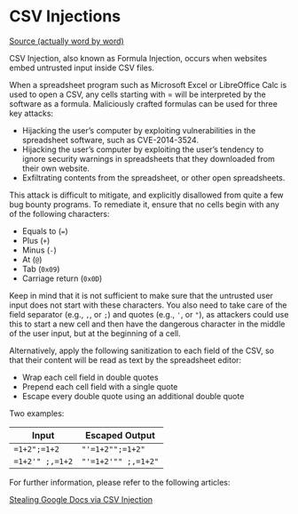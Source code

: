 # CSV Injections

[Source (actually word by word)](https://owasp.org/www-community/attacks/CSV_Injection)

CSV Injection, also known as Formula Injection, occurs when websites embed untrusted input inside CSV files.

When a spreadsheet program such as Microsoft Excel or LibreOffice Calc is used to open a CSV, any cells starting with = will be interpreted by the software as a formula.
Maliciously crafted formulas can be used for three key attacks:

- Hijacking the user’s computer by exploiting vulnerabilities in the spreadsheet software, such as CVE-2014-3524.
- Hijacking the user’s computer by exploiting the user’s tendency to ignore security warnings in spreadsheets that they downloaded from their own website.
- Exfiltrating contents from the spreadsheet, or other open spreadsheets.

This attack is difficult to mitigate, and explicitly disallowed from quite a few bug bounty programs.
To remediate it, ensure that no cells begin with any of the following characters:

- Equals to (`=`)
- Plus (`+`)
- Minus (`-`)
- At (`@`)
- Tab (`0x09`)
- Carriage return (`0x0D`)

Keep in mind that it is not sufficient to make sure that the untrusted user input does not start with these characters.
You also need to take care of the field separator (e.g., `,`, or `;`) and quotes (e.g., `'`, or `"`), as attackers could use this to start a new cell and then have the dangerous character in the middle of the user input, but at the beginning of a cell.

Alternatively, apply the following sanitization to each field of the CSV, so that their content will be read as text by the spreadsheet editor:

- Wrap each cell field in double quotes
- Prepend each cell field with a single quote
- Escape every double quote using an additional double quote

Two examples:

| **Input**       | **Escaped Output**  |
|-----------------|---------------------|
| `=1+2";=1+2`    | `"'=1+2"";=1+2"`    |
| `=1+2'" ;,=1+2` | `"'=1+2'"" ;,=1+2"` |

For further information, please refer to the following articles:

[Stealing Google Docs via CSV Injection](http://georgemauer.net/2017/10/07/csv-injection.html)
